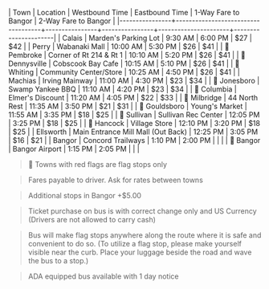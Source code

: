 <div class="overflow-scroll" markdown="block">

| Town           | Location                           | Westbound Time | Eastbound Time | 1-Way Fare to Bangor | 2-Way Fare to Bangor |
|----------------+------------------------------------+----------------+----------------+----------------------+----------------------|
| Calais         | Marden's Parking Lot               | 9:30 AM        | 6:00 PM        | $27                  | $42                  |
| Perry          | Wabanaki Mall                      | 10:00 AM       | 5:30 PM        | $26                  | $41                  |
| 🚩 Pembroke    | Corner of Rt 214 & Rt 1            | 10:10 AM       | 5:20 PM        | $26                  | $41                  |
| 🚩 Dennysville | Cobscook Bay Cafe                  | 10:15 AM       | 5:10 PM        | $26                  | $41                  |
| 🚩 Whiting     | Community Center/Store             | 10:25 AM       | 4:50 PM        | $26                  | $41                  |
| Machias        | Irving Mainway                     | 11:00 AM       | 4:30 PM        | $23                  | $34                  |
| 🚩 Jonesboro   | Swamp Yankee BBQ                   | 11:10 AM       | 4:20 PM        | $23                  | $34                  |
| 🚩 Columbia    | Elmer's Discount                   | 11:20 AM       | 4:05 PM        | $22                  | $33                  |
| 🚩 Milbridge   | 44 North Rest                      | 11:35 AM       | 3:50 PM        | $21                  | $31                  |
| 🚩 Gouldsboro  | Young's Market                     | 11:55 AM       | 3:35 PM        | $18                  | $25                  |
| 🚩 Sullivan    | Sullivan Rec Center                | 12:05 PM       | 3:25 PM        | $18                  | $25                  |
| 🚩 Hancock     | Village Store                      | 12:10 PM       | 3:20 PM        | $18                  | $25                  |
| Ellsworth      | Main Entrance Mill Mall (Out Back) | 12:25 PM       | 3:05 PM        | $16                  | $21                  |
| Bangor         | Concord Trailways                  | 1:10 PM        | 2:00 PM        |                      |                      |
| 🚩 Bangor      | Bangor Airport                     | 1:15 PM        | 2:05 PM        |                      |                      |

</div>

> 🚩 Towns with red flags are flag stops only

> Fares payable to driver. Ask for rates between towns

> Additional stops in Bangor +\$5.00

> Ticket purchase on bus is with correct change only and US Currency (Drivers
are not allowed to carry cash)

> Bus will make flag stops anywhere along the route where it is safe and
convenient to do so. (To utilize a flag stop, please make yourself visible near
the curb. Place your luggage beside the road and wave the bus to a stop.)

> ADA equipped bus available with 1 day notice
